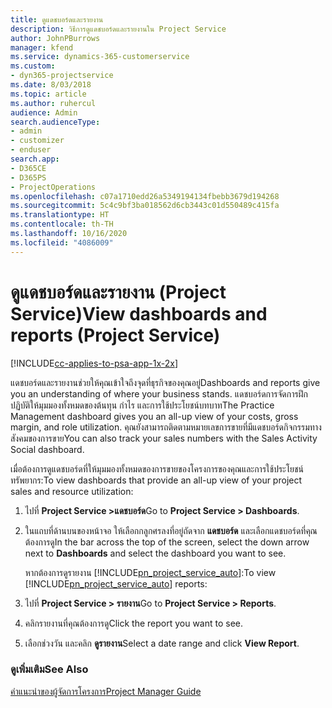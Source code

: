 ```yaml
---
title: ดูแดชบอร์ดและรายงาน
description: วิธีการดูแดชบอร์ดและรายงานใน Project Service
author: JohnPBurrows
manager: kfend
ms.service: dynamics-365-customerservice
ms.custom:
- dyn365-projectservice
ms.date: 8/03/2018
ms.topic: article
ms.author: ruhercul
audience: Admin
search.audienceType:
- admin
- customizer
- enduser
search.app:
- D365CE
- D365PS
- ProjectOperations
ms.openlocfilehash: c07a1710edd26a5349194134fbebb3679d194268
ms.sourcegitcommit: 5c4c9bf3ba018562d6cb3443c01d550489c415fa
ms.translationtype: HT
ms.contentlocale: th-TH
ms.lasthandoff: 10/16/2020
ms.locfileid: "4086009"
---
```

# <a name="view-dashboards-and-reports-project-service"></a><span data-ttu-id="c71e2-103">ดูแดชบอร์ดและรายงาน (Project Service)</span><span class="sxs-lookup"><span data-stu-id="c71e2-103">View dashboards and reports (Project Service)</span></span>

[!INCLUDE[cc-applies-to-psa-app-1x-2x](../includes/cc-applies-to-psa-app-1x-2x.md)]

<span data-ttu-id="c71e2-104">แดชบอร์ดและรายงานช่วยให้คุณเข้าใจถึงจุดที่ธุรกิจของคุณอยู่</span><span class="sxs-lookup"><span data-stu-id="c71e2-104">Dashboards and reports give you an understanding of where your business stands.</span></span> <span data-ttu-id="c71e2-105">แดชบอร์ดการจัดการฝึกปฏิบัติให้มุมมองทั้งหมดของต้นทุน กำไร และการใช้ประโยชน์บทบาท</span><span class="sxs-lookup"><span data-stu-id="c71e2-105">The Practice Management dashboard gives you an all-up view of your costs, gross margin, and role utilization.</span></span> <span data-ttu-id="c71e2-106">คุณยังสามารถติดตามหมายเลขการขายที่มีแดชบอร์ดกิจกรรมทางสังคมของการขาย</span><span class="sxs-lookup"><span data-stu-id="c71e2-106">You can also track your sales numbers with the Sales Activity Social dashboard.</span></span>  
  
 <span data-ttu-id="c71e2-107">เมื่อต้องการดูแดชบอร์ดที่ให้มุมมองทั้งหมดของการขายของโครงการของคุณและการใช้ประโยชน์ทรัพยากร:</span><span class="sxs-lookup"><span data-stu-id="c71e2-107">To view dashboards that provide an all-up view of your project sales and resource utilization:</span></span>  
  
1. <span data-ttu-id="c71e2-108">ไปที่ **Project Service >แดชบอร์ด**</span><span class="sxs-lookup"><span data-stu-id="c71e2-108">Go to **Project Service > Dashboards**.</span></span>  
  
2. <span data-ttu-id="c71e2-109">ในแถบที่ด้านบนของหน้าจอ ให้เลือกกลูกศรลงที่อยู่ถัดจาก **แดชบอร์ด** และเลือกแดชบอร์ดที่คุณต้องการดู</span><span class="sxs-lookup"><span data-stu-id="c71e2-109">In the bar across the top of the screen, select the down arrow next to **Dashboards** and select the dashboard you want to see.</span></span>  
  
   <span data-ttu-id="c71e2-110">หากต้องการดูรายงาน [!INCLUDE[pn_project_service_auto](../includes/pn-project-service-auto.md)]:</span><span class="sxs-lookup"><span data-stu-id="c71e2-110">To view [!INCLUDE[pn_project_service_auto](../includes/pn-project-service-auto.md)] reports:</span></span>  
  
3. <span data-ttu-id="c71e2-111">ไปที่ **Project Service > รายงาน**</span><span class="sxs-lookup"><span data-stu-id="c71e2-111">Go to **Project Service > Reports**.</span></span>  
  
4. <span data-ttu-id="c71e2-112">คลิกรายงานที่คุณต้องการดู</span><span class="sxs-lookup"><span data-stu-id="c71e2-112">Click the report you want to see.</span></span>  
  
5. <span data-ttu-id="c71e2-113">เลือกช่วงวัน และคลิก **ดูรายงาน**</span><span class="sxs-lookup"><span data-stu-id="c71e2-113">Select a date range and click **View Report**.</span></span>  
  
### <a name="see-also"></a><span data-ttu-id="c71e2-114">ดูเพิ่มเติม</span><span class="sxs-lookup"><span data-stu-id="c71e2-114">See Also</span></span>  
 [<span data-ttu-id="c71e2-115">คำแนะนำของผู้จัดการโครงการ</span><span class="sxs-lookup"><span data-stu-id="c71e2-115">Project Manager Guide</span></span>](../psa/project-manager-guide.md)
